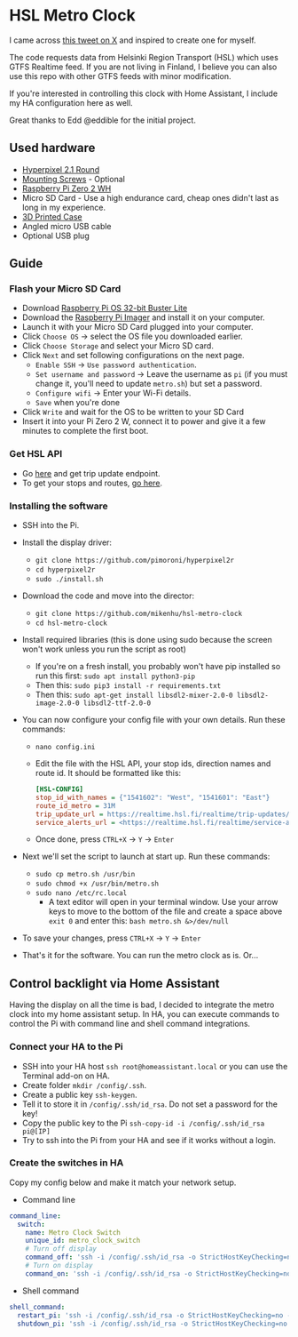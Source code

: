 # HSL Metro Clock

I came across [this tweet on X](https://twitter.com/eddible/status/1564917603180617731?s=20&t=dcHyyQINVi-xO-h7mmJiKw) and inspired to create one for myself.

The code requests data from Helsinki Region Transport (HSL) which uses GTFS Realtime feed. If you are not living in Finland, I believe you can also use this repo with other GTFS feeds with minor modification.

If you're interested in controlling this clock with Home Assistant, I include my HA configuration here as well.

Great thanks to Edd @eddible for the initial project.

## Used hardware

* [Hyperpixel 2.1 Round](https://shop.pimoroni.com/products/hyperpixel-round?variant=39381081882707)
* [Mounting Screws](https://shop.pimoroni.com/products/short-pi-standoffs-for-hyperpixel-round?variant=39384564236371) - Optional
* [Raspberry Pi Zero 2 WH](https://shop.pimoroni.com/products/raspberry-pi-zero-w?variant=39458414297171)
* Micro SD Card - Use a high endurance card, cheap ones didn't last as long in my experience.
* [3D Printed Case](https://cults3d.com/en/3d-model/gadget/sphere-enclosure-w-bump-legs-m3o101-for-pimoroni-hyperpixel-2-1-round-touch-and-raspberry-pi)
* Angled micro USB cable
* Optional USB plug

## Guide

### Flash your Micro SD Card

* Download [Raspberry Pi OS 32-bit Buster Lite](https://downloads.raspberrypi.org/raspios_oldstable_lite_armhf/images/raspios_oldstable_lite_armhf-2023-05-03/)
* Download the [Raspberry Pi Imager](https://www.raspberrypi.com/software/) and install it on your computer.
* Launch it with your Micro SD Card plugged into your computer.
* Click `Choose OS` → select the OS file you downloaded earlier.
* Click `Choose Storage` and select your Micro SD card.
* Click `Next` and set following configurations on the next page.
  * `Enable SSH` → `Use password authentication`.
  * `Set username and password` → Leave the username as `pi` (if you must change it, you'll need to update `metro.sh`) but set a password.
  * `Configure wifi` → Enter your Wi-Fi details.
  * `Save` when you're done
* Click `Write` and wait for the OS to be written to your SD Card
* Insert it into your Pi Zero 2 W, connect it to power and give it a few minutes to complete the first boot.  

### Get HSL API

* Go [here](https://hsldevcom.github.io/gtfs_rt/) and get trip update endpoint.
* To get your stops and routes, [go here](https://transitfeeds.com/p/helsinki-regional-transport/735/latest/stops).

### Installing the software

* SSH into the Pi.
* Install the display driver:
  * `git clone https://github.com/pimoroni/hyperpixel2r`
  * `cd hyperpixel2r`
  * `sudo ./install.sh`
* Download the code and move into the director:  
  * `git clone https://github.com/mikenhu/hsl-metro-clock`
  * `cd hsl-metro-clock`
* Install required libraries (this is done using sudo because the screen won't work unless you run the script as root)
  * If you're on a fresh install, you probably won't have pip installed so run this first: `sudo apt install python3-pip`
  * Then this: `sudo pip3 install -r requirements.txt`
  * Then this: `sudo apt-get install libsdl2-mixer-2.0-0 libsdl2-image-2.0-0 libsdl2-ttf-2.0-0`
* You can now configure your config file with your own details. Run these commands:
  * `nano config.ini`
  * Edit the file with the HSL API, your stop ids, direction names and route id. It should be formatted like this:

    ```ini
    [HSL-CONFIG]
    stop_id_with_names = {"1541602": "West", "1541601": "East"}
    route_id_metro = 31M
    trip_update_url = https://realtime.hsl.fi/realtime/trip-updates/v2/hsl
    service_alerts_url = <https://realtime.hsl.fi/realtime/service-alerts/v2/hsl>
    ```

  * Once done, press `CTRL+X` → `Y` → `Enter`
* Next we'll set the script to launch at start up. Run these commands:
  * `sudo cp metro.sh /usr/bin`
  * `sudo chmod +x /usr/bin/metro.sh`
  * `sudo nano /etc/rc.local`
    * A text editor will open in your terminal window. Use your arrow keys to move to the bottom of the file and create a space above `exit 0` and enter this: `bash metro.sh &>/dev/null`

* To save your changes, press `CTRL+X` → `Y` → `Enter`
* That's it for the software. You can run the metro clock as is. Or...

## Control backlight via Home Assistant

Having the display on all the time is bad, I decided to integrate the metro clock into my home assistant setup. In HA, you can execute commands to control the Pi with command line and shell command integrations.

### Connect your HA to the Pi

* SSH into your HA host `ssh root@homeassistant.local` or you can use the Terminal add-on on HA.
* Create folder `mkdir /config/.ssh`.
* Create a public key `ssh-keygen`.
* Tell it to store it in `/config/.ssh/id_rsa`. Do not set a password for the key!
* Copy the public key to the Pi `ssh-copy-id -i /config/.ssh/id_rsa pi@[IP]`
* Try to ssh into the Pi from your HA and see if it works without a login.

### Create the switches in HA

Copy my config below and make it match your network setup.

* Command line

```yaml
command_line:
  switch:
    name: Metro Clock Switch
    unique_id: metro_clock_switch
    # Turn off display
    command_off: 'ssh -i /config/.ssh/id_rsa -o StrictHostKeyChecking=no -o UserKnownHostsFile=/dev/null -q pi@[IP] "sudo -E sh -c ''echo 1 > /sys/class/backlight/rpi_backlight/bl_power''"'
    # Turn on display
    command_on: 'ssh -i /config/.ssh/id_rsa -o StrictHostKeyChecking=no -o UserKnownHostsFile=/dev/null -q pi@[IP] "sudo -E sh -c ''echo 0 > /sys/class/backlight/rpi_backlight/bl_power''"'
```

* Shell command

```yaml
shell_command:
  restart_pi: 'ssh -i /config/.ssh/id_rsa -o StrictHostKeyChecking=no -o UserKnownHostsFile=/dev/null -q pi@[IP] "sudo reboot"'
  shutdown_pi: 'ssh -i /config/.ssh/id_rsa -o StrictHostKeyChecking=no -o UserKnownHostsFile=/dev/null -q pi@[IP] "sudo shutdown -h now"'
```
